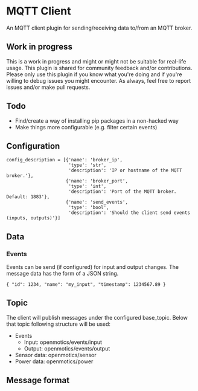 # MQTT Client

An MQTT client plugin for sending/receiving data to/from an MQTT broker.

## Work in progress

This is a work in progress and might or might not be suitable for real-life usage. This plugin is shared for community
feedback and/or contributions. Please only use this plugin if you know what you're doing and if you're willing to debug
issues you might encounter. As always, feel free to report issues and/or make pull requests.

## Todo

* Find/create a way of installing pip packages in a non-hacked way
* Make things more configurable (e.g. filter certain events)

## Configuration

```
config_description = [{'name': 'broker_ip',
                       'type': 'str',
                       'description': 'IP or hostname of the MQTT broker.'},
                      {'name': 'broker_port',
                       'type': 'int',
                       'description': 'Port of the MQTT broker. Default: 1883'},
                      {'name': 'send_events',
                       'type': 'bool',
                       'description': 'Should the client send events (inputs, outputs)'}]
```

## Data

### Events

Events can be send (if configured) for input and output changes. The message data has the form of a JSON string.

```
{ "id": 1234, "name": "my_input", "timestamp": 1234567.89 }
```

Topic
-----

The client will publish messages under the configured base_topic. Below that topic following structure will be used:
* Events
  * Input: openmotics/events/input
  * Output: openmotics/events/output
* Sensor data: openmotics/sensor
* Power data: openmotics/power

Message format
--------------

